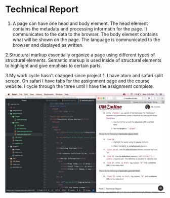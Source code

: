 # Technical Report

1. A page can have one head and body element. The head element contains the metadata and processing informatin for the page. It communicates to the data to the browser. The body element contains what will be shown on the page. The language is communicated to the browser and displayed as written.

2.Structural markup essentially organize a page using different types of structural elements. Semantic markup is used inside of structural elements to highlight and give emphisis to certain parts.

3.My work cycle hasn't changed since project 1. I have atom and safari split screen. On safari I have tabs for the assignment page and the course website. I cycle through the three until I have the assignment complete.

![image](./images/screenshot.png)

